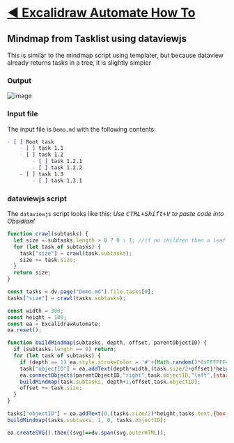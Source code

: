 # [◀ Excalidraw Automate How To](../readme.md)
## Mindmap from Tasklist using dataviewjs
This is similar to the mindmap script using templater, but because dataview already returns tasks in a tree, it is slightly simpler

### Output
![image](https://user-images.githubusercontent.com/14358394/117548665-71dd8e80-b036-11eb-8a45-4169fdd7cc05.png)

### Input file
The input file is `Demo.md` with the following contents:
```markdown
- [ ] Root task
    - [ ] task 1.1
    - [ ] task 1.2
        - [ ] task 1.2.1
        - [ ] task 1.2.2
    - [ ] task 1.3
        - [ ] task 1.3.1
```

### dataviewjs script
The `dataviewjs` script looks like this: 
*Use <kbd>CTRL+Shift+V</kbd> to paste code into Obsidian!*
```javascript
function crawl(subtasks) {
  let size = subtasks.length > 0 ? 0 : 1; //if no children then a leaf with size 1
  for (let task of subtasks) {
    task["size"] = crawl(task.subtasks);
    size += task.size;
  }
  return size;
}

const tasks = dv.page("Demo.md").file.tasks[0];
tasks["size"] = crawl(tasks.subtasks);

const width = 300;
const height = 100;
const ea = ExcalidrawAutomate;
ea.reset();

function buildMindmap(subtasks, depth, offset, parentObjectID) {
  if (subtasks.length == 0) return;
  for (let task of subtasks) {
    if (depth == 1) ea.style.strokeColor = '#'+(Math.random()*0xFFFFFF<<0).toString(16).padStart(6,"0");
    task["objectID"] = ea.addText(depth*width,(task.size/2+offset)*height,task.text,{box:true})
    ea.connectObjects(parentObjectID,"right",task.objectID,"left",{startArrowHead: 'dot'});
    buildMindmap(task.subtasks, depth+1,offset,task.objectID);
    offset += task.size;
  }
}

tasks["objectID"] = ea.addText(0,(tasks.size/2)*height,tasks.text,{box:true});    
buildMindmap(tasks.subtasks, 1, 0, tasks.objectID);

ea.createSVG().then((svg)=>dv.span(svg.outerHTML));
```